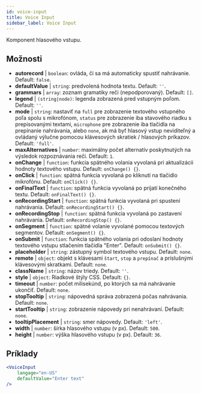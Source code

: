 ```yaml
---
id: voice-input
title: Voice Input
sidebar_label: Voice Input
---
```


Komponent hlasového vstupu.

## Možnosti

* __autorecord__ | `boolean`: ovláda, či sa má automaticky spustiť nahrávanie. Default: `false`.
* __defaultValue__ | `string`: predvolená hodnota textu. Default: `''`.
* __grammars__ | `array`: zoznam gramatiky reči (nepodporovaný). Default: `[]`.
* __legend__ | `(string|node)`: legenda zobrazená pred vstupným poľom. Default: `''`.
* __mode__ | `string`: nastaviť na `full` pre zobrazenie textového vstupného poľa spolu s mikrofónom, `status` pre zobrazenie iba stavového riadku s prepisovanými textami, `microphone` pre zobrazenie iba tlačidla na prepínanie nahrávania, alebo `none`, ak má byť hlasový vstup neviditeľný a ovládaný výlučne pomocou klávesových skratiek / hlasových príkazov. Default: `'full'`.
* __maxAlternatives__ | `number`: maximálny počet alternatív poskytnutých na výsledok rozpoznávania reči. Default: `1`.
* __onChange__ | `function`: funkcia spätného volania vyvolaná pri aktualizácii hodnoty textového vstupu. Default: `onChange() {}`.
* __onClick__ | `function`: spätná funkcia vyvolaná po kliknutí na tlačidlo mikrofónu. Default: `onClick() {}`.
* __onFinalText__ | `function`: spätná funkcia vyvolaná po prijatí konečného textu. Default: `onFinalText() {}`.
* __onRecordingStart__ | `function`: spätná funkcia vyvolaná pri spustení nahrávania. Default: `onRecordingStart() {}`.
* __onRecordingStop__ | `function`: spätná funkcia vyvolaná po zastavení nahrávania. Default: `onRecordingStop() {}`.
* __onSegment__ | `function`: spätné volanie vyvolané pomocou textových segmentov. Default: `onSegment() {}`.
* __onSubmit__ | `function`: funkcia spätného volania pri odoslaní hodnoty textového vstupu stlačením tlačidla "Enter". Default: `onSubmit() {}`.
* __placeholder__ | `string`: zástupný symbol textového vstupu. Default: `none`.
* __remote__ | `object`: objekt s klávesami `štart`, `stop` a `prepínač` a príslušnými klávesovými skratkami. Default: `none`.
* __className__ | `string`: názov triedy. Default: `''`.
* __style__ | `object`: Riadkové štýly CSS. Default: `{}`.
* __timeout__ | `number`: počet milisekúnd, po ktorých sa má nahrávanie ukončiť. Default: `none`.
* __stopTooltip__ | `string`: nápovedná správa zobrazená počas nahrávania. Default: `none`.
* __startTooltip__ | `string`: zobrazenie nápovedy pri nenahrávaní. Default: `none`.
* __tooltipPlacement__ | `string`: smer nápovedy. Default: `'left'`.
* __width__ | `number`: šírka hlasového vstupu (v px). Default: `500`.
* __height__ | `number`: výška hlasového vstupu (v px). Default: `36`.


## Príklady

```jsx live
<VoiceInput
    langage="en-US"
    defaultValue="Enter text"
/>
```




